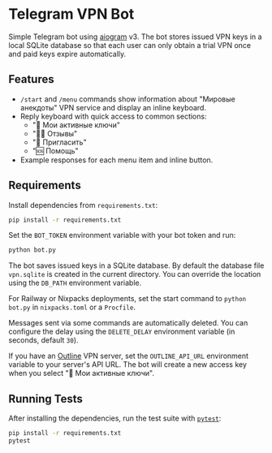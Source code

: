 # Telegram VPN Bot

Simple Telegram bot using [aiogram](https://docs.aiogram.dev/) v3.
The bot stores issued VPN keys in a local SQLite database so that each
user can only obtain a trial VPN once and paid keys expire automatically.

## Features

- `/start` and `/menu` commands show information about "Мировые анекдоты" VPN service and display an inline keyboard.
- Reply keyboard with quick access to common sections:
  - "🔑 Мои активные ключи"
  - "🧑‍💬 Отзывы"
  - "🎁 Пригласить"
  - "🆘 Помощь"
- Example responses for each menu item and inline button.

## Requirements

Install dependencies from `requirements.txt`:

```bash
pip install -r requirements.txt
```

Set the `BOT_TOKEN` environment variable with your bot token and run:

```bash
python bot.py
```

The bot saves issued keys in a SQLite database. By default the database
file `vpn.sqlite` is created in the current directory. You can override
the location using the `DB_PATH` environment variable.

For Railway or Nixpacks deployments, set the start command to `python bot.py` in `nixpacks.toml` or a `Procfile`.

Messages sent via some commands are automatically deleted. You can configure the
delay using the `DELETE_DELAY` environment variable (in seconds, default `30`).

If you have an [Outline](https://getoutline.org/) VPN server, set the
`OUTLINE_API_URL` environment variable to your server's API URL. The bot will
create a new access key when you select "🔑 Мои активные ключи".

## Running Tests

After installing the dependencies, run the test suite with
[`pytest`](https://docs.pytest.org/):

```bash
pip install -r requirements.txt
pytest
```



